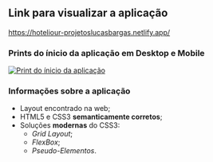 ## Link para visualizar a aplicação
<https://hoteliour-projetoslucasbargas.netlify.app/>

### Prints do ínicio da aplicação em Desktop e Mobile
<a href="https://hoteliour.projetoslucasbargas.com/"><img alt="Print do ínicio da aplicação" src="https://hoteliour.projetoslucasbargas.com/assets/images/illustrations_app/app_example.png"></a>

### Informações sobre a aplicação
* Layout encontrado na web; 
* HTML5 e CSS3 **semanticamente corretos**;
* Soluções **modernas** do CSS3: 
    * *Grid Layout*;
    * *FlexBox*;
    * *Pseudo-Elementos*.